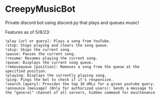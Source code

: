 # CreepyMusicBot
Private discord bot using discord.py that plays and queues music!

Features as of 5/8/23:


    !play [url or query]: Plays a song from YouTube.
    !stop: Stops playing and clears the song queue.
    !skip: Skips the current song.
    !pause: Pauses the current song.
    !resume: Resumes playing the current song.
    !queue: Displays the current song queue.
    !removequeue [position]: Removes a song from the queue at the specified position.
    !playing: Displays the currently playing song.
    !ping: Pings the bot to check if it's responsive.
    !search [query]: Provides the top 10 URLs for a given youtube query.
    !announce [message] (Only for authorized users): Sends a message to the "general" channel of all servers, hidden command for maintenance
